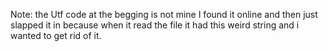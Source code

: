 Note: the Utf code at the begging is not mine I found it online and then just slapped it in because when it read the file it had this weird string and i wanted to get rid of it.
